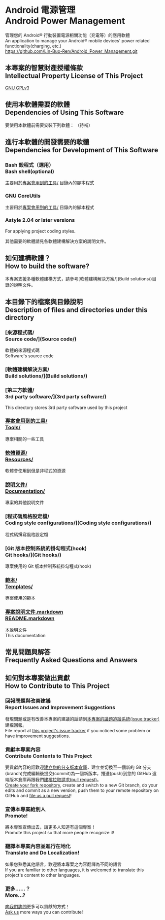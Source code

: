 # Android 電源管理<br />Android Power Management
管理您的 Android® 行動裝置電源相關功能（充電等）的應用軟體  
An application to manage your Android® mobile devices' power related functionality(charging, etc.)  
<https://github.com/Lin-Buo-Ren/Android_Power_Management.git>

## 本專案的智慧財產授權條款<br />Intellectual Property License of This Project
[GNU GPLv3](http://www.gnu.org/licenses/gpl.html)

## 使用本軟體需要的軟體<br />Dependencies of Using This Software
要使用本軟體前需要安裝下列軟體：
（待補）

## 進行本軟體的開發需要的軟體<br />Dependencies for Development of This Software
### Bash 殼程式（選用）<br>Bash shell(optional)
主要用於[專案會用到的工具/](Tools/) 目錄內的腳本程式

### GNU CoreUtils
主要用於[專案會用到的工具/](Tools/) 目錄內的腳本程式

### Astyle 2.04 or later versions
For applying project coding styles.

其他需要的軟體請見各軟體建構解決方案的說明文件。

## 如何建構軟體？<br />How to build the software?
本專案支援多種軟體建構方式，請參考[軟體建構解決方案/](Build solutions/)目錄的說明文件。

## 本目錄下的檔案與目錄說明<br />Description of files and directories under this directory

### [來源程式碼/<br>Source code/](Source code/)
軟體的來源程式碼  
Software's source code

### [軟體建構解決方案/<br />Build solutions/](Build solutions/)

### [第三方軟體/<br>3rd party software/](3rd party software/)
This directory stores 3rd party software used by this project

### [專案會用到的工具/<br>Tools/](Tools/)
專案相關的一些工具

### [軟體資源/<br>Resources/](Resources/)
軟體會使用到但是非程式的資源

### [說明文件/<br>Documentation/](Documentation/)
專案的其他說明文件

### [程式碼風格設定檔/<br>Coding style configurations/](Coding style configurations/)
程式碼撰寫風格設定檔

### [Git 版本控制系統的掛勾程式(hook)<br>Git hooks/](Git hooks/)
專案使用的 Git 版本控制系統掛勾程式(hook)

### [範本/<br />Templates/](Templates/)
專案使用的範本

### [專案說明文件.markdown<br />README.markdown](README.markdown)
本說明文件  
This documentation

## 常見問題與解答<br />Frequently Asked Questions and Answers

## 如何對本專案做出貢獻<br />How to Contribute to This Project
### 回報問題與改善建議<br />Report Issues and Improvement Suggestions
發現問題或是有改善本專案的建議的話請到[本專案的議題追蹤系統(issue tracker)](https://github.com/Lin-Buo-Ren/Android_Power_Management/issues)建檔回報。  
File report at [this project's issue tracker](https://github.com/Lin-Buo-Ren/Android_Power_Management/issues) if you noticed some problem or have improvement suggestions.

### 貢獻本專案內容<br />Contribute Contents to This Project
要貢獻內容的話歡迎[建立您的分支版本倉庫](https://github.com/Lin-Buo-Ren/Android_Power_Management/fork)，建立並切換至一個新的 Git 分支(branch)完成編輯後提交(commit)為一個新版本，推送(push)到您的 GitHub 遠端版本倉庫再跟我們[建檔拉取請求(pull request)](https://github.com/Lin-Buo-Ren/Android_Power_Management/pull/new)。  
[Create your fork repository](https://github.com/Lin-Buo-Ren/Android_Power_Management/fork), create and switch to a new Git branch, do your edits and commit as a new version, push them to your remote repository on GitHub and [file us a pull request](https://github.com/Lin-Buo-Ren/Android_Power_Management/pull/new)!

### 宣傳本專案給別人<br />Promote!
將本專案宣傳出去，讓更多人知道有這個專案！  
Promote this project so that more people recognize it!

### 翻譯本專案內容並進行在地化<br />Translate and Do Localization!
如果您熟悉其他語言，歡迎將本專案之內容翻譯為不同的語言  
If you are familiar to other languages, it is welcomed to translate this project's content to other languages.

### 更多……？<br />More...?
[向我們詢問](https://github.com/Lin-Buo-Ren/Android_Power_Management/issues)更多可以貢獻的方式！    
[Ask us](https://github.com/Lin-Buo-Ren/Android_Power_Management/issues) more ways you can contribute!
